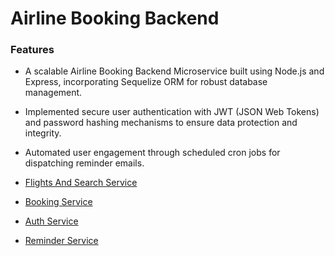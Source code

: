 # Airline Booking Backend

### Features
- A scalable Airline Booking Backend Microservice built using Node.js and Express, incorporating Sequelize ORM for robust database management.
- Implemented secure user authentication with JWT (JSON Web Tokens) and password hashing mechanisms to ensure data protection and integrity.
- Automated user engagement through scheduled cron jobs for dispatching reminder emails.

- [Flights And Search Service](https://github.com/imsidharthsurya/FlightsAndSearchService)
- [Booking Service](https://github.com/imsidharthsurya/booking-service)
- [Auth Service](https://github.com/imsidharthsurya/Auth_Service)
- [Reminder Service](https://github.com/imsidharthsurya/reminder-service)